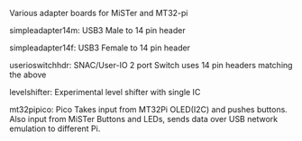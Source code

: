 Various adapter boards for MiSTer and MT32-pi

simpleadapter14m: USB3 Male to 14 pin header

simpleadapter14f: USB3 Female to 14 pin header

userioswitchhdr: SNAC/User-IO 2 port Switch uses 14 pin headers matching the above

levelshifter: Experimental level shifter with single IC

mt32pipico: Pico Takes input from MT32Pi OLED(I2C) and pushes buttons. Also input from MiSTer Buttons and LEDs, sends data over USB network emulation to different Pi.

